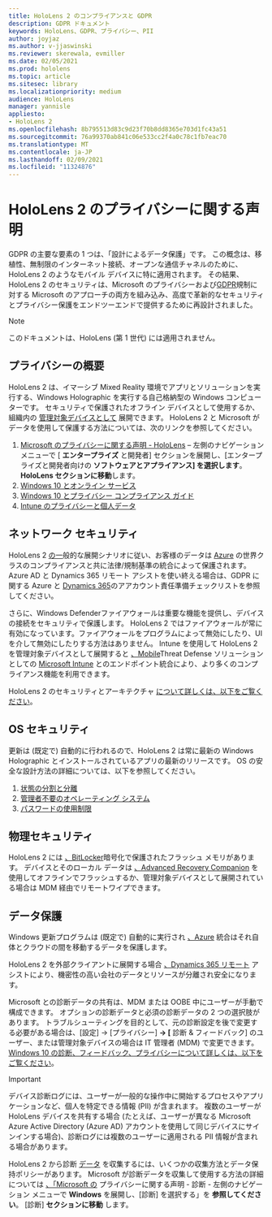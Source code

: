 ```yaml
---
title: HoloLens 2 のコンプライアンスと GDPR
description: GDPR ドキュメント
keywords: HoloLens、GDPR、プライバシー、PII
author: joyjaz
ms.author: v-jjaswinski
ms.reviewer: skerewala, evmiller
ms.date: 02/05/2021
ms.prod: hololens
ms.topic: article
ms.sitesec: library
ms.localizationpriority: medium
audience: HoloLens
manager: yannisle
appliesto:
- HoloLens 2
ms.openlocfilehash: 8b795513d83c9d23f70b8dd8365e703d1fc43a51
ms.sourcegitcommit: 76a99370ab841c06e533cc2f4a0c78c1fb7eac70
ms.translationtype: MT
ms.contentlocale: ja-JP
ms.lasthandoff: 02/09/2021
ms.locfileid: "11324876"
---
```

# HoloLens 2 のプライバシーに関する声明

GDPR の主要な要素の 1 つは、「設計によるデータ保護」です。 この概念は、移植性、無制限のインターネット接続、オープンな通信チャネルのために、HoloLens 2 のようなモバイル デバイスに特に適用されます。 その結果、HoloLens 2 の[](https://docs.microsoft.com/hololens/security-architecture)セキュリティは、Microsoft のプライバシーおよび[GDPR](https://privacy.microsoft.com/)規制に対する Microsoft のアプローチの両方を組み込み、高度で革新的なセキュリティとプライバシー保護をエンドツーエンドで提供するために再設計されました。

 >[!NOTE]
> このドキュメントは、HoloLens (第 1 世代) には適用されません。

## プライバシーの概要

HoloLens 2 は、イマーシブ Mixed Reality 環境でアプリとソリューションを実行する、Windows Holographic を実行する自己格納型の Windows コンピューターです。 セキュリティで保護されたオフライン デバイスとして使用するか、組織内の [管理対象デバイスとして](https://docs.microsoft.com/mem/intune/fundamentals/windows-holographic-for-business) 展開できます。 HoloLens 2 と Microsoft がデータを使用して保護する方法については、次のリンクを参照してください。
1. [Microsoft のプライバシーに関する声明 - HoloLens](https://privacy.microsoft.com/privacystatement) – 左側のナビゲーション メニューで [ **エンタープライズ** と開発者] セクションを展開し、[エンタープライズと開発者向けの **ソフトウェアとアプライアンス] を選択します**。 **HoloLens セクションに移動**します。
2.  [Windows 10 とオンライン サービス](https://privacy.microsoft.com/windows10privacy)
3.  [Windows 10 とプライバシー コンプライアンス ガイド](https://docs.microsoft.com/windows/privacy/windows-10-and-privacy-compliance)
4.  [Intune のプライバシーと個人データ](https://docs.microsoft.com/mem/intune/protect/privacy-personal-data)

## ネットワーク セキュリティ
HoloLens 2 [の一](https://docs.microsoft.com/hololens/common-scenarios)般的な展開シナリオに従い、お客様のデータは [Azure](https://docs.microsoft.com/azure/compliance/) の世界クラスのコンプライアンスと共に法律/規制基準の統合によって保護されます。 Azure AD と Dynamics 365 リモート アシストを使い終える場合は、GDPR に関する Azure と [Dynamics 365](https://docs.microsoft.com/compliance/regulatory/gdpr-arc-azure-dynamics)のアアカウント責任準備チェックリストを参照してください。

さらに、Windows Defenderファイアウォールは重要な機能を提供し、デバイスの接続をセキュリティで保護します。 HoloLens 2 ではファイアウォールが常に有効になっています。ファイアウォールをプログラムによって無効にしたり、UI を介して無効にしたりする方法はありません。 Intune を使用して HoloLens 2 を管理対象デバイスとして展開すると [、Mobile](https://docs.microsoft.com/mem/intune/protect/device-compliance-get-started)Threat Defense ソリューションとしての [Microsoft Intune](https://docs.microsoft.com/mem/intune/protect/advanced-threat-protection) とのエンドポイント統合により、より多くのコンプライアンス機能を利用できます。 

HoloLens 2 のセキュリティとアーキテクチャ [について詳しくは、以下をご覧ください](https://docs.microsoft.com/hololens/security-architecture)。

## OS セキュリティ
更新は (既定で) 自動的に行われるので、HoloLens 2 は常に最新の Windows Holographic とインストールされているアプリの最新のリリースです。 OS の安全な設計方法の詳細については、以下を参照してください。
1. [状態の分割と分離](https://docs.microsoft.com/hololens/security-state-separation-isolation)
1. [管理者不要のオペレーティング システム](https://docs.microsoft.com/hololens/security-adminless-os)
1. [パスワードの使用制限](https://docs.microsoft.com/hololens/security-limiting-password-use)

## 物理セキュリティ
HoloLens 2 には [、BitLocker](https://docs.microsoft.com/hololens/security-encryption-data-protection)暗号化で保護されたフラッシュ メモリがあります。 デバイスとそのローカル データは [、Advanced Recovery Companion](https://www.microsoft.com/p/advanced-recovery-companion/9p74z35sfrs8#activetab=pivot:overviewtab) を使用してオフラインでフラッシュするか、管理対象デバイスとして展開されている場合は MDM 経由でリモートワイプできます。

## データ保護
Windows 更新プログラムは (既定で) 自動的に実行され [、Azure](https://docs.microsoft.com/hololens/security-encryption-data-protection#Azure-integration) 統合はそれ自体とクラウドの間を移動するデータを保護します。 

HoloLens 2 を外部クライアントに展開する場合 [、Dynamics 365 リモート](https://docs.microsoft.com/hololens/hololens2-deployment-guide) アシストにより、機密性の高い会社のデータとリソースが分離され安全になります。 

Microsoft との診断データの共有は、MDM または OOBE 中にユーザーが手動で構成できます。 オプションの診断データと必須の診断データの 2 つの選択肢があります。 トラブルシューティングを目的として、元の診断設定を後で変更する必要がある場合は、[設定] -> [プライバシー] **-> [** 診断 & フィードバック] のユーザー、または管理対象デバイスの場合は IT 管理者 (MDM) で変更できます。 [Windows 10 の診断、フィードバック、プライバシーについて詳しくは、以下をご覧ください](https://support.microsoft.com/windows/diagnostics-feedback-and-privacy-in-windows-10-28808a2b-a31b-dd73-dcd3-4559a5199319)。

> [!Important]
> デバイス診断ログには、ユーザーが一般的な操作中に開始するプロセスやアプリケーションなど、個人を特定できる情報 (PII) が含まれます。 複数のユーザーが HoloLens デバイスを共有する場合 (たとえば、ユーザーが異なる Microsoft Azure Active Directory (Azure AD) アカウントを使用して同じデバイスにサインインする場合)、診断ログには複数のユーザーに適用される PII 情報が含まれる場合があります。

 

HoloLens 2 から診断 [データ](https://docs.microsoft.com/hololens/hololens-diagnostic-logs) を収集するには、いくつかの収集方法とデータ保持ポリシーがあります。  Microsoft が診断データを収集して使用する方法の詳細については [、「Microsoft の](https://privacy.microsoft.com/privacystatement) プライバシーに関する声明 - 診断 - 左側のナビゲーション メニューで **Windows** を展開し、[診断] を選択する」を **参照してください**。 [診断] **セクションに移動** します。
